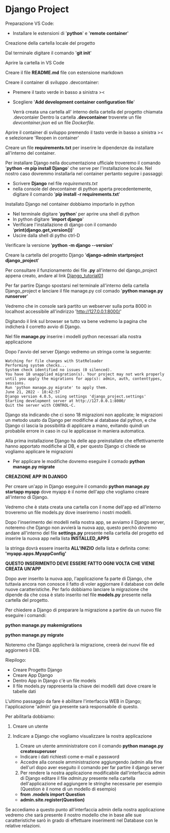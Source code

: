 Django Project
===
Preparazione VS Code:
* Installare le estensioni di '**python**' e '**remote container**'

Creazione della cartella locale del progetto

Dal terminale digitare il comando '**git init**'

Aprire la cartella in VS Code

Creare il file **README.md** file con estensione markdown

Creare il container di sviluppo .devcontainer:
* Premere il tasto verde in basso a sinistra ><
* Scegliere '**Add development container configuration file**'

    Verrà creata una cartella all' interno della cartella del progetto chiamata .devcontaier
    Dentro la cartella **.devcontainer** troverete un file *devcontainer.json* ed un file *Dockerfile*.

Aprire il container di sviluppo premendo il tasto verde in basso a sinistra >< e selezionare 'Reopen in container'

Creare un file **requirements.txt** per inserire le dipendenze da installare all'interno del container.

Per installare Django nella documentazione ufficiale troveremo il comando '**python -m pip install Django**' che serve per l'installazione locale.
Nel nostro caso dovremmo installarla nel container pertanto seguire i passaggi:
* Scrivere **Django** nel file *requirements.txt*
* nella console del devcontainer di python aperta precedentemente, digitare il comando '**pip install -r requirements.txt**'

Installato Django nel container dobbiamo importarlo in python
* Nel terminale digitare '**python**' per aprire una shell di python
* In python digitare '**import django**'
* Verificare l'installazione di django con il comando '**print(django.get_version())**'
* Uscire dalla shell di pytho ctrl-D

Verificare la versione '**python -m django --version**'

Creare la cartella del progetto Django '**django-admin startproject django_project**'

Per consultare il funzionamento dei file **.py** all'interno del django_project appena creato, andare al link [Django_tutorial01](https://docs.djangoproject.com/en/4.0/intro/tutorial01/)

Per far partire Django spostarsi nel terminale all'interno della cartella Django_project e lanciare il file manage.py col comado '**python manage.py runserver**'

Vedremo che in console sarà partito un webserver sulla porta 8000 in localhost accessibile all'indirizzo 'http://127.0.0.1:8000/'

Digitando il link sul browser se tutto va bene vedremo la pagina che indicherà il corretto avvio di Django.

Nel file **manage.py** inserire i modelli python necessari alla nostra applicazione

Dopo l'avvio del server Django vedremo un stringa come la seguente:
    
    Watching for file changes with StatReloader
    Performing system checks...
    System check identified no issues (0 silenced).
    You have 18 unapplied migration(s). Your project may not work properly until you apply the migrations for app(s): admin, auth, contenttypes, sessions.
    Run 'python manage.py migrate' to apply them.
    June 21, 2022 - 18:42:57
    Django version 4.0.5, using settings 'django_project.settings'
    Starting development server at http://127.0.0.1:8000/
    Quit the server with CONTROL-C.

Django sta indicando che ci sono 18 migrazioni non applicate; le migrazioni un metodo usato da Django per modifiche al database dal python, e che Django ci lascia la possibilità di applicare a mano, evitando quindi un probabile errore in caso in cui le applicasse in maniera automatica.

Alla prima installazione Django ha delle app preinstallate che effettivamente hanno apportato modifiche al DB, e per questo Django ci chiede se vogliamo applicare le migrazioni
* Per applicare le modifiche dovremo eseguire il comado **python manage.py migrate**

**CREAZIONE APP IN DJANGO**

Per creare un'app in Django eseguire il comando **python manage.py startapp myapp** dove myapp è il nome dell'app che vogliamo creare all'interno di Django.

Vedremo che è stata creata una cartella con il nome dell'app ed all'interno troveremo un file models.py dove inseriremo i nostri modelli.

Dopo l'inserimento dei modelli nella nostra app, se avviamo il Django server, noteremo che Django non avvierà la nuova app, questo perchò dovremo andare all'interno del file **settings.py** presente nella cartella del progetto ed inserire la nuova app nella lista **INSTALLED_APPS**

la stringa dovrà essere inserita **ALL'INIZIO** della lista e definita come: **'myapp.apps.MyappConfig'**

**QUESTO INSERIMENTO DEVE ESSERE FATTO OGNI VOLTA CHE VIENE CREATA UN'APP**

Dopo aver inserito la nuova app, l'applicazione fa parte di Django, che tuttavia ancora non conosce il fatto di voler aggiornare il database con delle nuove caratteristiche. Per farlo dobbiamo lanciare la migrazione che dipende da che cosa è stato inserito nel file **models.py** presente nella cartella del progetto.

Per chiedere a Django di preparare la migrazione a partire da un nuovo file eseguire i comandi:

**python manage.py makemigrations**

**python manage.py migrate**

Noteremo che Django applicherà la migrazione, creerà dei nuovi file ed aggiornerò il DB.

Riepilogo:

* Creare Progetto Django
* Creare App Django
* Dentro App in Django c'è un file models
* Il file models.py rappresenta la chiave dei modelli dati dove creare le tabelle dati

L'ultimo passaggio da fare è abilitare l'interfaccia WEB in Django; l'applicazione 'admin' gia presente sarà responsabile di questo.

Per abilitarla dobbiamo:
1. Creare un utente
2. Indicare a Django che vogliamo visualizzare la nostra applicazione

    1. Creare un utente amministratore con il comando **python manage.py createsuperuser**
    * Indicare i dati richiesti come e-mail e password 
    * Accedre alla console amministrazione aggiungendo /admin alla fine dell'url dopo aver eseguito il comando per far partire il django server

    2. Per rendere la nostra applicazione modificabile dall'interfaccia admin di Django editare il file *admin.py* presente nella cartella dell'applicazione ed aggiungere le stringhe necessarie per esempio (Question è il nome di un modello di esempio)
    * **from .models import Question**
    * **admin.site.register(Question)**

Se accediamo a questo punto all'interfaccia admin della nostra applicazione vedremo che sarà presente il nostro modello che in base alle sue caratteristiche sarò in grado di effettuare inserimenti nel Database con le relative relazioni. 
